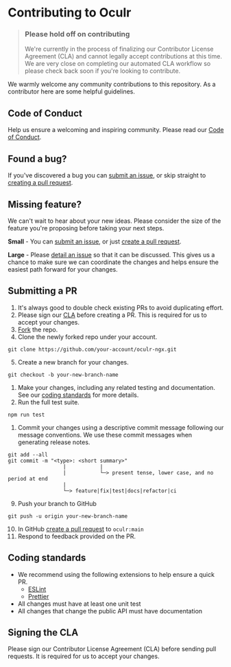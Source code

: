 # Contributing to Oculr

> ### **Please hold off on contributing**
>
> We're currently in the process of finalizing our Contributor License Agreement (CLA) and cannot legally accept contributions at this time. We are very close on completing our automated CLA workflow so please check back soon if you're looking to contribute.

We warmly welcome any community contributions to this repository. As a contributor here are some helpful guidelines.

## Code of Conduct

Help us ensure a welcoming and inspiring community. Please read our [Code of Conduct](./CODE_OF_CONDUCT.md).

## Found a bug?

If you've discovered a bug you can [submit an issue](https://github.com/Progressive/oculr-ngx/issues), or skip straight to [creating a pull request](#submitting-a-pr).

## Missing feature?

We can't wait to hear about your new ideas. Please consider the size of the feature you're proposing before taking your next steps.

**Small** - You can [submit an issue](https://github.com/Progressive/oculr-ngx/issues), or just [create a pull request](#submitting-a-pr).

**Large** - Please [detail an issue](https://github.com/Progressive/oculr-ngx/issues) so that it can be discussed. This gives us a chance to make sure we can coordinate the changes and helps ensure the easiest path forward for your changes.

## Submitting a PR

1. It's always good to double check existing PRs to avoid duplicating effort.
2. Please sign our [CLA](#signing-the-cla) before creating a PR. This is required for us to accept your changes.
3. [Fork](https://docs.github.com/en/get-started/quickstart/fork-a-repo) the repo.
4. Clone the newly forked repo under your account.

```console
git clone https://github.com/your-account/oculr-ngx.git
```

5. Create a new branch for your changes.

```console
git checkout -b your-new-branch-name
```

1. Make your changes, including any related testing and documentation. See our [coding standards](#coding-standards) for more details.
2. Run the full test suite.

```console
npm run test
```

1. Commit your changes using a descriptive commit message following our message conventions. We use these commit messages when generating release notes.

```console
git add --all
git commit -m "<type>: <short summary>"
                  |           |
                  |           └─> present tense, lower case, and no period at end
                  |
                  └─> feature|fix|test|docs|refactor|ci

```

9. Push your branch to GitHub

```console
git push -u origin your-new-branch-name
```

10. In GitHub [create a pull request](https://docs.github.com/en/pull-requests/collaborating-with-pull-requests/proposing-changes-to-your-work-with-pull-requests/creating-a-pull-request-from-a-fork) to `oculr:main`
11. Respond to feedback provided on the PR.

## Coding standards

- We recommend using the following extensions to help ensure a quick PR.
  - [ESLint](https://marketplace.visualstudio.com/items?itemName=dbaeumer.vscode-eslint)
  - [Prettier](https://marketplace.visualstudio.com/items?itemName=esbenp.prettier-vscode)
- All changes must have at least one unit test
- All changes that change the public API must have documentation

## Signing the CLA

Please sign our Contributor License Agreement (CLA) before sending pull requests. It is required for us to accept your changes.
